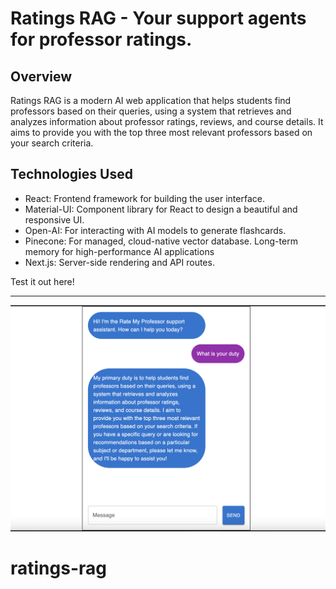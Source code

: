 # Ratings RAG - Your support agents for professor ratings. 

## Overview
Ratings RAG is a modern AI web application that helps students find professors based on their queries, using a system that retrieves and analyzes information about professor ratings, reviews, and course details. It aims to provide you with the top three most relevant professors based on your search criteria. 

## Technologies Used
- React: Frontend framework for building the user interface.
- Material-UI: Component library for React to design a beautiful and responsive UI.
- Open-AI: For interacting with AI models to generate flashcards.
- Pinecone: For managed, cloud-native vector database. Long-term memory for high-performance AI applications
- Next.js: Server-side rendering and API routes.


Test it out here!

---
![Sample Output](rmp-pic.png)


# ratings-rag
